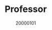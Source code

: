 ---
name: Cairong Zhao
title: Professor
photo: "/images/people/cairongZhao.jpg" 
google: https://scholar.google.com.hk/citations?user=z-XzWZcAAAAJ&hl=zh-CN 
email: zhaocairong@tongji.edu.cn
date: 20000101
---
